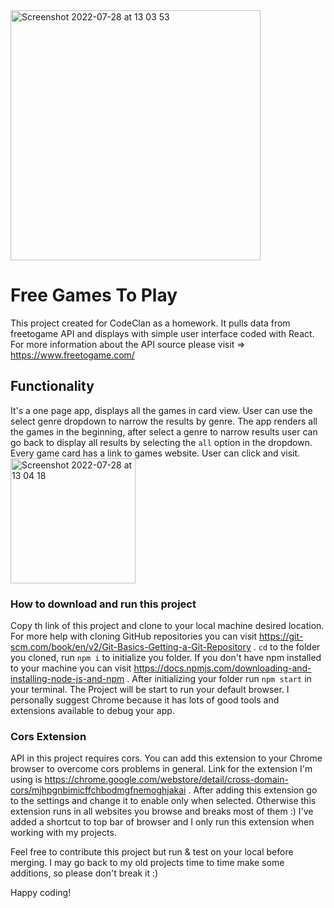 <img width="400" alt="Screenshot 2022-07-28 at 13 03 53" src="https://user-images.githubusercontent.com/69481095/181501532-c7a4688d-cd51-4cf9-932f-3b7b418a87d7.png">

# Free Games To Play

This project created for CodeClan as a homework. It pulls data from freetogame API and displays with simple user interface coded with React. For more information about the API source please visit => https://www.freetogame.com/ 

## Functionality

It's a one page app, displays all the games in card view. User can use the select genre dropdown to narrow the results by genre. The app renders all the games in the beginning, after select a genre to narrow results user can go back to display all results by selecting the `all` option in the dropdown. Every game card has a link to games website. User can click and visit.
<img width="200" alt="Screenshot 2022-07-28 at 13 04 18" src="https://user-images.githubusercontent.com/69481095/181501593-aa971ac1-8a1f-4027-93b2-2f23544b11a4.png">

### How to download and run this project

Copy th link of this project and clone to your local machine desired location. For more help with cloning GitHub repositories you can visit https://git-scm.com/book/en/v2/Git-Basics-Getting-a-Git-Repository . `cd` to the folder you cloned, run `npm i` to initialize you folder. If you don't have npm installed to your machine you can visit https://docs.npmjs.com/downloading-and-installing-node-js-and-npm . After initializing your folder run `npm start` in your terminal. The Project will be start to run your default browser. I personally suggest Chrome because it has lots of good tools and extensions available to debug your app.

### Cors Extension

API in this project requires cors. You can add this extension to your Chrome browser to overcome cors problems in general. Link for the extension I'm using is https://chrome.google.com/webstore/detail/cross-domain-cors/mjhpgnbimicffchbodmgfnemoghjakai . After adding this extension go to the settings and change it to enable only when selected. Otherwise this extension runs in all websites you browse and breaks most of them :) I've added a shortcut to top bar of browser and I only run this extension when working with my projects.

Feel free to contribute this project but run & test on your local before merging. I may go back to my old projects time to time make some additions, so please don't break it :)

Happy coding!
